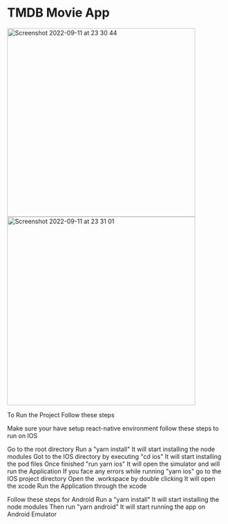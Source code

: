 # TMDB Movie App

<img width="435" alt="Screenshot 2022-09-11 at 23 30 44" src="https://user-images.githubusercontent.com/31070135/189542263-7d166fb3-b670-41b7-be8f-4072bc0ac240.png">
<img width="435" alt="Screenshot 2022-09-11 at 23 31 01" src="https://user-images.githubusercontent.com/31070135/189542283-8a35927d-c467-43f6-85a0-2fb6c20b0fc6.png">

To Run the Project Follow these steps 

Make sure your have setup react-native environment
follow these steps to run on IOS

  Go to the root directory
  Run a "yarn install"
  It will start installing the node modules 
  Got to the IOS directory by executing "cd ios"
  It will start installing the pod files 
  Once finished "run yarn ios" 
  It will open the simulator and will run the Application
  If you face any errors while running "yarn ios" go to the IOS project directory
  Open the .workspace by double clicking
  It will open the xcode 
  Run the Application through the xcode 
  
Follow these steps for Android
  Run a "yarn install"
  It will start installing the node modules 
  Then run "yarn android"
  It will start running the app on Android Emulator
  
  
  
